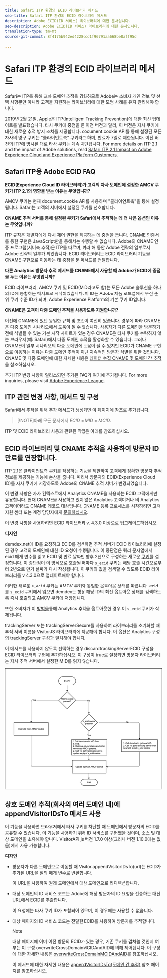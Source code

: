```yaml
---
title: Safari ITP 환경의 ECID 라이브러리 메서드
seo-title: Safari ITP 환경의 ECID 라이브러리 메서드
description: Adobe ECID(ID 서비스) 라이브러리에 대한 문서입니다.
seo-description: Adobe ECID(ID 서비스) 라이브러리에 대한 문서입니다.
translation-type: tm+mt
source-git-commit: 8f4175b942ed4228ccd1f96791aa668be8aff95d

---
```



# Safari ITP 환경의 ECID 라이브러리 메서드

Safari는 ITP를 통해 교차 도메인 추적을 강화하므로 Adobe는 소비자 개인 정보 및 선택 사항뿐만 아니라 고객을 지원하는 라이브러리에 대한 모범 사례를 유지 관리해야 합니다.

2019년 2월 21일, Apple은 ITP(Intelligent Tracking Prevention)에 대한 최신 업데이트를 발표했습니다. 타사 쿠키에 중점을 둔 이전 버전과 달리, 이 버전은 자사 쿠키에 대한 새로운 추적 방지 조치를 제공합니다. document.cookie API를 통해 설정된 모든 자사의 영구 쿠키는 "클라이언트측" 쿠키라고 하며, 만료가 7일로 제한됩니다. 이전 버전의 ITP에 명시된 대로 타사 쿠키는 계속 차단됩니다. For more details on ITP 2.1 and the impact of Adobe solutions, read [Safari ITP 2.1 Impact on Adobe Experience Cloud and Experience Platform Customers](https://medium.com/adobetech/safari-itp-2-1-impact-on-adobe-experience-cloud-customers-9439cecb55ac).

## Safari ITP용 Adobe ECID FAQ

**ECID(Experience Cloud ID 라이브러리)가 고객의 자사 도메인에 설정한 AMCV 쿠키가 ITP 2.1의 영향을 받는 이유는 무엇입니까?**

AMCV 쿠키는 현재 document.cookie API를 사용하며 "클라이언트측"을 통해 설정됩니다. Safari는 고객의 서버에서 설정된 쿠키를 선호합니다.

**CNAME 추적 서버를 통해 설정된 쿠키가 Safari에서 추적하는 데 더 나은 옵션인 이유는 무엇입니까?**

ITP 규칙은 개발자에게 다시 제어 권한을 제공하는 데 중점을 둡니다. CNAME 인증서를 통한 구현은 JavaScript만을 통해서는 수행할 수 없습니다. Adobe의 CNAME 인증 프로그램(서버측 추적)은 ITP를 따르며, 여러 해 동안 Adobe 전략의 일부로서 Adobe 전략의 일부가 되었습니다. ECID 라이브러리는 ECID 라이브러리 기능을 CNAME 구현으로 이동하는 데 중점을 둔 메서드를 전달합니다.

**다른 Analytics 방문자 추적 메서드를 CNAME에서 사용할 때 Adobe가 ECID에 중점을 두는 이유는 무엇입니까?**

ECID 라이브러리, AMCV 쿠키 및 ECID(MID라고도 함)는 모든 Adobe 솔루션을 하나의 ID에 통합하는 메서드로 시작되었습니다. 이 ID는 Adobe 제품 로드맵에서 우선 순위 쿠키 수준 ID가 되며, Adobe Experience Platform의 기본 쿠키 ID입니다.

**CNAME은 고객이 다중 도메인 추적을 사용하도록 지원합니까?**

이전에 CNAME에 있던 동일한 규칙 및 조건이 여전히 있습니다. 경우에 따라 CNAME은 다중 도메인 시나리오에서 도움이 될 수 있습니다. 사용자가 다른 도메인을 방문하기 전에 식별될 수 있는 기본 시작 사이트가 있는 경우 CNAME은 타사 쿠키를 수락하지 않는 브라우저(예: Safari)에서 다중 도메인 추적을 활성화할 수 있습니다. 그러나 CNAME이 일부 시나리오의 다중 도메인에 도움이 될 수 있지만 ECID가 CNAME 구현으로 이동하는 이유는 다중 도메인 추적이 아닌 지속적인 방문자 식별을 위한 것입니다. CNAME 및 다중 도메인에 대한 자세한 내용은 [데이터 수집 CNAME 및 도메인 간 추적](/help/reference/analytics-reference/cname.md)을 참조하십시오.

추가 ITP 변경 사항이 릴리스되면 추가된 FAQ가 여기에 추가됩니다. For more inquiries, please visit [Adobe Experience League](https://experienceleague.adobe.com/#recommended/solutions/analytics).

## ITP 관련 변경 사항, 메서드 및 구성

Safari에서 추적을 위해 추가 메서드가 생성되면 이 페이지에 참조로 추가됩니다.

>[!NOTE]아래 모든 문서에서 *ECID* = *MID* = *MCID*.

ITP 및 ECID 라이브러리 사용과 관련된 작업은 아래를 참조하십시오.

## ECID 라이브러리 및 CNAME 추적을 사용하여 방문자 ID 만료를 연장합니다.

ITP 2.1은 클라이언트측 쿠키를 작성하는 기능을 제한하여 고객에게 정확한 방문자 추적 정보를 제공하는 기능에 손상을 줍니다. 따라서 방문자의 ECID(Experience Cloud ID)를 자사 쿠키에 저장하도록 Adobe의 CNAME 추적 서버가 변경되었습니다.

이 변경 사항은 자사 컨텍스트에서 Analytics CNAME을 사용하는 ECID 고객에게만 유용합니다. 현재 CNAME을 사용하고 있지 않은 Analytics 고객이거나 비 Analytics 고객이더라도 CNAME 레코드 대상입니다. CNAME 등록 프로세스를 시작하려면 고객 지원 센터 또는 계정 담당자에게 [문의하십시오](https://marketing.adobe.com/resources/help/en_US/whitepapers/first_party_cookies/adobe_managed_cert_pgm.html).

이 변경 사항을 사용하려면 ECID 라이브러리 v. 4.3.0 이상으로 업그레이드하십시오.

**디자인**

demdex.net에 ID를 요청하고 ECID를 검색하면 추적 서버가 ECID 라이브러리에 설정된 경우 고객의 도메인에 대한 ID 요청이 수행됩니다. 이 종단점은 쿼리 문자열에서 ecid 매개 변수를 읽고 ECID 및 만료 날짜만 향후 2년으로 구성하는 새로운 [쿠키](/help/introduction/cookies.md)를 설정합니다. 이 종단점이 이 방식으로 호출될 때마다 `s_ecid` 쿠키는 해당 호출 시간으로부터 2년으로 만기 날짜가 다시 작성됩니다. 이 쿠키의 값을 검색할 수 있도록 ECID 라이브러리를 v 4.3.0으로 업데이트해야 합니다.

이러한 새로운 `s_ecid` 쿠키는 AMCV 쿠키와 동일한 옵트아웃 상태를 따릅니다. ecid를 `s_ecid` 쿠키에서 읽으면 demdex는 항상 해당 ID의 최신 옵트아웃 상태를 검색하도록 즉시 호출되고 AMCV 쿠키에 저장됩니다.

또한 소비자가 이 [방법을](https://marketing.adobe.com/resources/help/en_US/sc/implement/opt_out_link.html)통해 Analytics 추적을 옵트아웃한 경우 이 `s_ecid` 쿠키가 삭제됩니다.

trackingServer 또는 trackingServerSecure를 사용하여 라이브러리를 초기화할 때 추적 서버 이름을 VisitorJS 라이브러리에 제공해야 합니다. 이 옵션은 Analytics 구성의 trackingServer 구성과 일치해야 합니다.

이 메서드를 사용하지 않도록 선택하는 경우 discardtrackingServerECID 구성을 ECID 라이브러리 구현에 추가하십시오. 이 구성이 true로 설정되면 방문자 라이브러리는 자사 추적 서버에서 설정한 MID를 읽지 않습니다.

![](assets/itp-proposal-v1.png)

## 상호 도메인 추적(회사의 여러 도메인 내)에 appendVisitorIDsTo 메서드 사용

이 기능을 사용하면 브라우저에서 타사 쿠키를 차단할 때 도메인에서 방문자의 ECID를 공유할 수 있습니다. 이 기능을 사용하기 위해 ID 서비스를 구현했을 것이며, 소스 및 대상 도메인을 소유해야 합니다. VisitorAPI.js 버전 1.7.0 이상(그러나 버전 1.10.0에는 없음)에서 사용 가능합니다.

**디자인**

* 방문자가 다른 도메인으로 이동할 때 Visitor.appendVisitorIDsTo(url)는 ECID가 추가된 URL을 질의 매개 변수로 반환합니다.

   이 URL을 사용하여 원래 도메인에서 대상 도메인으로 리디렉션합니다.

* 대상 도메인의 ID 서비스 코드는 Adobe에 해당 방문자의 ID 요청을 전송하는 대신 URL에서 ECID를 추출합니다.

   이 요청에는 타사 쿠키 ID가 포함되어 있으며, 이 경우에는 사용할 수 없습니다.

* 대상 페이지의 ID 서비스 코드는 전달한 ECID를 사용하여 방문자를 추적합니다.

   >[!NOTE]
   >대상 페이지에 이미 이전 방문의 ECID가 있는 경우, 기존 쿠키를 겹쳐쓸 것인지 여부는 이 구성 overwriteCrossDomainMCIDAndAID에 의해 제어됩니다. 이 구성에 대한 자세한 내용은 [overwriteCrossDomainMCIDAndAID](/help/library/function-vars/overwrite-visitor-id.md)를 참조하십시오.
   >
   >이 메서드에 대한 자세한 내용은 [appendVisitorIDsTo(도메인 간 추적)](/help/library/get-set/appendvisitorid.md) 참조 페이지를 참조하십시오.

